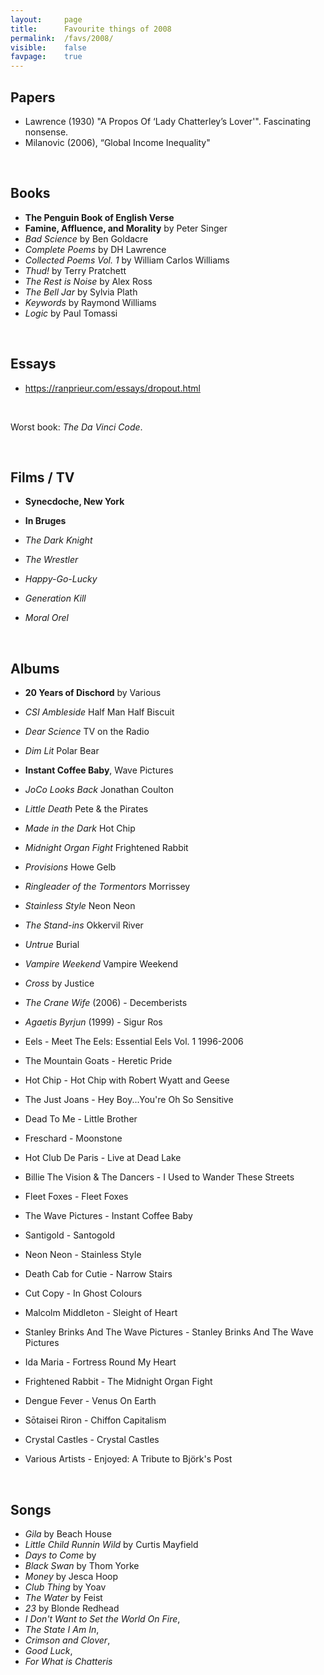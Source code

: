 ```yaml
---
layout:     page
title:      Favourite things of 2008
permalink:  /favs/2008/
visible:    false
favpage:	true
---
```


## Papers

* Lawrence (1930) "A Propos Of ‘Lady Chatterley’s Lover'". Fascinating nonsense.
* Milanovic (2006), “Global Income Inequality"

<br>

## Books

* **The Penguin Book of English Verse**
* **Famine, Affluence, and Morality** by Peter Singer
* _Bad Science_ by Ben Goldacre
* _Complete Poems_ by DH Lawrence
* _Collected Poems Vol. 1_ by William Carlos Williams
* _Thud!_ by Terry Pratchett
* _The Rest is Noise_ by Alex Ross
* _The Bell Jar_ by Sylvia Plath
* _Keywords_ by Raymond Williams
* _Logic_ by Paul Tomassi

<br>

## Essays

* https://ranprieur.com/essays/dropout.html


<br>

Worst book: _The Da Vinci Code_.

<br>

## Films / TV

* **Synecdoche, New York**
* **In Bruges**
* _The Dark Knight_
* _The Wrestler_
* _Happy-Go-Lucky_

* _Generation Kill_
* _Moral Orel_


<br>

## Albums

* **20 Years of Dischord** by Various
* _CSI Ambleside_	Half Man Half Biscuit
* _Dear Science_	TV on the Radio
* _Dim Lit_	Polar Bear
* **Instant Coffee Baby**,	Wave Pictures
* _JoCo Looks Back_	Jonathan Coulton
* _Little Death_	Pete & the Pirates
* _Made in the Dark_	Hot Chip
* _Midnight Organ Fight_	Frightened Rabbit
* _Provisions_ 	Howe Gelb
* _Ringleader of the Tormentors_	Morrissey
* _Stainless Style_	Neon Neon
* _The Stand-ins_	Okkervil River
* _Untrue_	Burial
* _Vampire Weekend_	Vampire Weekend
* _Cross_ by Justice
* _The Crane Wife_ (2006) - Decemberists
* _Agaetis Byrjun_ (1999) - Sigur Ros

* Eels - Meet The Eels: Essential Eels Vol. 1 1996-2006
* The Mountain Goats - Heretic Pride
* Hot Chip - Hot Chip with Robert Wyatt and Geese
* The Just Joans - Hey Boy...You're Oh So Sensitive
* Dead To Me - Little Brother
* Freschard - Moonstone
* Hot Club De Paris - Live at Dead Lake
* Billie The Vision & The Dancers - I Used to Wander These Streets
* Fleet Foxes - Fleet Foxes
* The Wave Pictures - Instant Coffee Baby
* Santigold - Santogold
* Neon Neon - Stainless Style
* Death Cab for Cutie - Narrow Stairs
* Cut Copy - In Ghost Colours
* Malcolm Middleton - Sleight of Heart
* Stanley Brinks And The Wave Pictures - Stanley Brinks And The Wave Pictures
* Ida Maria - Fortress Round My Heart
* Frightened Rabbit - The Midnight Organ Fight
* Dengue Fever - Venus On Earth
* Sōtaisei Riron - Chiffon Capitalism
* Crystal Castles - Crystal Castles
* Various Artists - Enjoyed: A Tribute to Björk's Post

<br>

## Songs

* _Gila_ by Beach House
* _Little Child Runnin Wild_ by Curtis Mayfield
* _Days to Come_ by 
* _Black Swan_ by Thom Yorke
* _Money_ by Jesca Hoop
* _Club Thing_ by Yoav
* _The Water_ by Feist
* _23_ by Blonde Redhead
* _I Don't Want to Set the World On Fire_, 
* _The State I Am In_, 
* _Crimson and Clover_, 
* _Good Luck_, 
* _For What is Chatteris_
